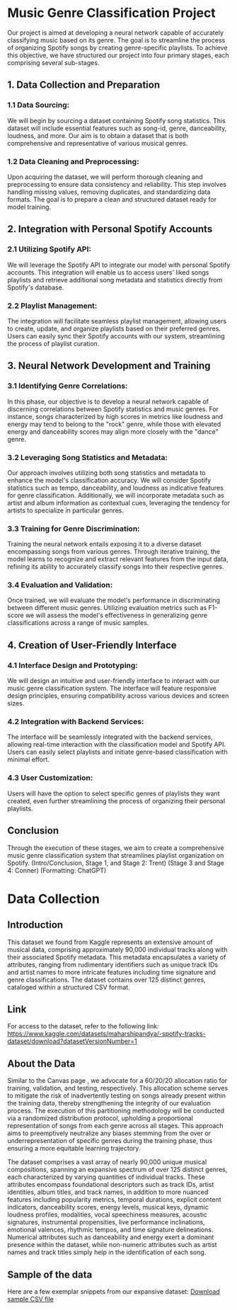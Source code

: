 # Music Genre Classification Project

Our project is aimed at developing a neural network capable of accurately classifying music based on its genre. The goal is to streamline the process of organizing Spotify songs by creating genre-specific playlists. To achieve this objective, we have structured our project into four primary stages, each comprising several sub-stages. 

## 1. Data Collection and Preparation

### 1.1 Data Sourcing:
We will begin by sourcing a dataset containing Spotify song statistics. This dataset will include essential features such as song-id, genre, danceability, loudness, and more. Our aim is to obtain a dataset that is both comprehensive and representative of various musical genres.

### 1.2 Data Cleaning and Preprocessing:
Upon acquiring the dataset, we will perform thorough cleaning and preprocessing to ensure data consistency and reliability. This step involves handling missing values, removing duplicates, and standardizing data formats. The goal is to prepare a clean and structured dataset ready for model training.

## 2. Integration with Personal Spotify Accounts

### 2.1 Utilizing Spotify API:
We will leverage the Spotify API to integrate our model with personal Spotify accounts. This integration will enable us to access users' liked songs playlists and retrieve additional song metadata and statistics directly from Spotify's database.

### 2.2 Playlist Management:
The integration will facilitate seamless playlist management, allowing users to create, update, and organize playlists based on their preferred genres. Users can easily sync their Spotify accounts with our system, streamlining the process of playlist curation.

## 3. Neural Network Development and Training

### 3.1 Identifying Genre Correlations:
In this phase, our objective is to develop a neural network capable of discerning correlations between Spotify statistics and music genres. For instance, songs characterized by high scores in metrics like loudness and energy may tend to belong to the "rock" genre, while those with elevated energy and danceability scores may align more closely with the "dance" genre.

### 3.2 Leveraging Song Statistics and Metadata:
Our approach involves utilizing both song statistics and metadata to enhance the model's classification accuracy. We will consider Spotify statistics such as tempo, danceability, and loudness as indicative features for genre classification. Additionally, we will incorporate metadata such as artist and album information as contextual cues, leveraging the tendency for artists to specialize in particular genres.

### 3.3 Training for Genre Discrimination:
Training the neural network entails exposing it to a diverse dataset encompassing songs from various genres. Through iterative training, the model learns to recognize and extract relevant features from the input data, refining its ability to accurately classify songs into their respective genres.

### 3.4 Evaluation and Validation:
Once trained, we will evaluate the model's performance in discriminating between different music genres. Utilizing evaluation metrics such as F1-score we will assess the model's effectiveness in generalizing genre classifications across a range of music samples. 

## 4. Creation of User-Friendly Interface

### 4.1 Interface Design and Prototyping:
We will design an intuitive and user-friendly interface to interact with our music genre classification system. The interface will feature responsive design principles, ensuring compatibility across various devices and screen sizes.

### 4.2 Integration with Backend Services:
The interface will be seamlessly integrated with the backend services, allowing real-time interaction with the classification model and Spotify API. Users can easily select playlists and initiate genre-based classification with minimal effort.

### 4.3 User Customization:
Users will have the option to select specific genres of playlists they want created, even further streamlining the process of organizing their personal playlists.

## Conclusion

Through the execution of these stages, we aim to create a comprehensive music genre classification system that streamlines playlist organization on Spotify.
(Intro/Conclusion, Stage 1, and Stage 2: Trent)
(Stage 3 and Stage 4: Conner)
(Formatting: ChatGPT)

# Data Collection

## Introduction
This dataset we found from Kaggle represents an extensive amount of musical data, comprising approximately 90,000 individual tracks along with their associated Spotify metadata. This metadata encapsulates a variety of attributes, ranging from rudimentary identifiers such as unique track IDs and artist names to more intricate features including time signature and genre classifications. The dataset contains over 125 distinct genres, cataloged within a structured CSV format.

## Link
For access to the dataset, refer to the following link: 
https://www.kaggle.com/datasets/maharshipandya/-spotify-tracks-dataset/download?datasetVersionNumber=1

## About the Data
Similar to the Canvas page , we advocate for a 60/20/20 allocation ratio for training, validation, and testing, respectively. This allocation scheme serves to mitigate the risk of inadvertently testing on songs already present within the training data, thereby strengthening the integrity of our evaluation process. The execution of this partitioning methodology will be conducted via a randomized distribution protocol, upholding a proportional representation of songs from each genre across all stages. This approach aims to preemptively neutralize any biases stemming from the over or underrepresentation of specific genres during the training phase, thus ensuring a more equitable learning trajectory.

The dataset comprises a vast array of nearly 90,000 unique musical compositions, spanning an expansive spectrum of over 125 distinct genres, each characterized by varying quantities of individual tracks. These attributes encompass foundational descriptors such as track IDs, artist identities, album titles, and track names, in addition to more nuanced features including popularity metrics, temporal durations, explicit content indicators, danceability scores, energy levels, musical keys, dynamic loudness profiles, modalities, vocal speechiness measures, acoustic signatures, instrumental propensities, live performance inclinations, emotional valences, rhythmic tempos, and time signature delineations. Numerical attributes such as danceability and energy exert a dominant presence within the dataset, while non-numeric attributes such as artist names and track titles simply help in the identification of each song.

## Sample of the data
Here are a few exemplar snippets from our expansive dataset:
[Download sample CSV file](sample.csv)
